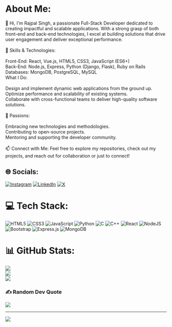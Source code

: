 #  About Me:
👋 Hi, I'm Rajpal Singh, a passionate Full-Stack Developer dedicated to creating impactful and scalable applications. With a strong grasp of both front-end and back-end technologies, I excel at building solutions that drive user engagement and deliver exceptional performance.<br><br>🔧 Skills & Technologies:<br><br>Front-End: React, Vue.js, HTML5, CSS3, JavaScript (ES6+)<br>Back-End: Node.js, Express, Python (Django, Flask), Ruby on Rails<br>Databases: MongoDB, PostgreSQL, MySQL<br> What I Do:<br><br>Design and implement dynamic web applications from the ground up.<br>Optimize performance and scalability of existing systems.<br>Collaborate with cross-functional teams to deliver high-quality software solutions.<br><br>🌟 Passions:<br><br>Embracing new technologies and methodologies.<br>Contributing to open-source projects.<br>Mentoring and supporting the developer community.<br><br>📫 Connect with Me: Feel free to explore my repositories, check out my projects, and reach out for collaboration or just to connect!


## 🌐 Socials:
[![Instagram](https://img.shields.io/badge/Instagram-%23E4405F.svg?logo=Instagram&logoColor=white)](https://instagram.com/rajpal.io) [![LinkedIn](https://img.shields.io/badge/LinkedIn-%230077B5.svg?logo=linkedin&logoColor=white)](https://linkedin.com/in/linkedin.com/in/rajpal-singh-bb5926240) [![X](https://img.shields.io/badge/X-black.svg?logo=X&logoColor=white)](https://x.com/__Rajpal_Singh_) 

# 💻 Tech Stack:
![HTML5](https://img.shields.io/badge/html5-%23E34F26.svg?style=for-the-badge&logo=html5&logoColor=white) ![CSS3](https://img.shields.io/badge/css3-%231572B6.svg?style=for-the-badge&logo=css3&logoColor=white) ![JavaScript](https://img.shields.io/badge/javascript-%23323330.svg?style=for-the-badge&logo=javascript&logoColor=%23F7DF1E) ![Python](https://img.shields.io/badge/python-3670A0?style=for-the-badge&logo=python&logoColor=ffdd54) ![C](https://img.shields.io/badge/c-%2300599C.svg?style=for-the-badge&logo=c&logoColor=white) ![C++](https://img.shields.io/badge/c++-%2300599C.svg?style=for-the-badge&logo=c%2B%2B&logoColor=white) ![React](https://img.shields.io/badge/react-%2320232a.svg?style=for-the-badge&logo=react&logoColor=%2361DAFB) ![NodeJS](https://img.shields.io/badge/node.js-6DA55F?style=for-the-badge&logo=node.js&logoColor=white) ![Bootstrap](https://img.shields.io/badge/bootstrap-%238511FA.svg?style=for-the-badge&logo=bootstrap&logoColor=white) ![Express.js](https://img.shields.io/badge/express.js-%23404d59.svg?style=for-the-badge&logo=express&logoColor=%2361DAFB) ![MongoDB](https://img.shields.io/badge/MongoDB-%234ea94b.svg?style=for-the-badge&logo=mongodb&logoColor=white)
# 📊 GitHub Stats:
![](https://github-readme-stats.vercel.app/api?username=rajpalsingh245&theme=dark&hide_border=false&include_all_commits=false&count_private=false)<br/>
![](https://github-readme-streak-stats.herokuapp.com/?user=rajpalsingh245&theme=dark&hide_border=false)<br/>
![](https://github-readme-stats.vercel.app/api/top-langs/?username=rajpalsingh245&theme=dark&hide_border=false&include_all_commits=false&count_private=false&layout=compact)

### ✍️ Random Dev Quote
![](https://quotes-github-readme.vercel.app/api?type=horizontal&theme=radical)

---
[![](https://visitcount.itsvg.in/api?id=rajpalsingh245&icon=0&color=0)](https://visitcount.itsvg.in)

<!-- Proudly created with GPRM ( https://gprm.itsvg.in ) -->
